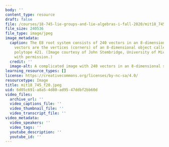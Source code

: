 ```yaml
---
body: ''
content_type: resource
draft: false
file: /courses/18-745-lie-groups-and-lie-algebras-i-fall-2020/mit18_745_f20.jpeg
file_size: 240536
file_type: image/jpeg
image_metadata:
  caption: The E8 root system consists of 240 vectors in an 8-dimensional space. Those
    vectors are the vertices (corners) of an 8-dimensional object called the Gosset
    polytope 421. (Image courtesy of John Stembridge, University of Michigan. Used
    with permission.)
  credit: ''
  image-alt: A complicated image with 240 vectors in an 8-dimensional space.
learning_resource_types: []
license: https://creativecommons.org/licenses/by-nc-sa/4.0/
resourcetype: Image
title: mit18_745_f20.jpeg
uid: 6d05c691-a8a5-4d80-ad95-47ddbf2bb60d
video_files:
  archive_url: ''
  video_captions_file: ''
  video_thumbnail_file: ''
  video_transcript_file: ''
video_metadata:
  video_speakers: ''
  video_tags: ''
  youtube_description: ''
  youtube_id: ''
---
```

